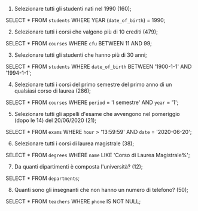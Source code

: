 1. Selezionare tutti gli studenti nati nel 1990 (160);

SELECT * FROM `students` WHERE YEAR (`date_of_birth`) = 1990;

2. Selezionare tutti i corsi che valgono più di 10 crediti (479);

SELECT * FROM `courses` WHERE `cfu` BETWEEN 11 AND 99;

3. Selezionare tutti gli studenti che hanno più di 30 anni;

SELECT * FROM `students` WHERE `date_of_birth` BETWEEN '1900-1-1' AND '1994-1-1';

4. Selezionare tutti i corsi del primo semestre del primo anno di un qualsiasi corso di
laurea (286);

SELECT * FROM `courses` WHERE `period` = 'I semestre' AND `year` = '1';

5. Selezionare tutti gli appelli d'esame che avvengono nel pomeriggio (dopo le 14) del
20/06/2020 (21);

SELECT * FROM `exams` WHERE `hour` > '13:59:59' AND `date` = '2020-06-20';

6. Selezionare tutti i corsi di laurea magistrale (38);

SELECT * FROM `degrees` WHERE `name` LIKE 'Corso di Laurea Magistrale%';

7. Da quanti dipartimenti è composta l'università? (12);

SELECT * FROM `departments`;

8. Quanti sono gli insegnanti che non hanno un numero di telefono? (50);

SELECT * FROM `teachers` WHERE `phone` IS NOT NULL;
